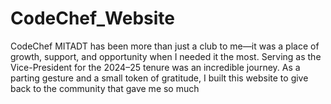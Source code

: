 # CodeChef_Website
CodeChef MITADT has been more than just a club to me—it was a place of growth, support, and opportunity when I needed it the most. Serving as the Vice-President for the 2024–25 tenure was an incredible journey. As a parting gesture and a small token of gratitude, I built this website to give back to the community that gave me so much
